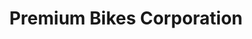 ---
title: "Premium Bikes Corporation"
url: /san-pablo/premium-bikes-corporation/
shop: Motorrad
---